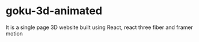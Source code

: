 # goku-3d-animated
It is a single page 3D website built using React, react three fiber and framer motion
